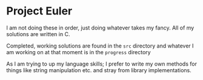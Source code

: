 # Project Euler

I am not doing these in order, just doing whatever takes my fancy. All of my solutions are written in C.

Completed, working solutions are found in the `src` directory and whatever I am working on at that moment is in the `progress` directory

As I am trying to up my language skills; I prefer to write my own methods for things like string manipulation etc. and stray from library implementations. 
